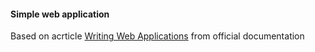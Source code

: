 #### Simple web application

Based on acrticle [Writing Web Applications][writing] from official documentation

[writing]: https://golang.org/doc/articles/wiki/